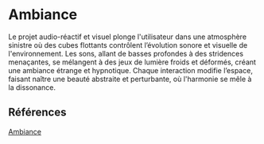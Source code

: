 # Ambiance
Le projet audio-réactif et visuel plonge l'utilisateur dans une atmosphère sinistre où des cubes flottants contrôlent l’évolution sonore et visuelle de l'environnement. Les sons, allant de basses profondes à des stridences menaçantes, se mélangent à des jeux de lumière froids et déformés, créant une ambiance étrange et hypnotique. Chaque interaction modifie l’espace, faisant naître une beauté abstraite et perturbante, où l'harmonie se mêle à la dissonance.
<!-- Ici mettre tous les documents et références associés à l'établissement de l'ambiance du projet   -->

## Références

[Ambiance](https://tim-montmorency.com/582523-gestion/#/contenus/2_scenarisation/30_ambiances/)
